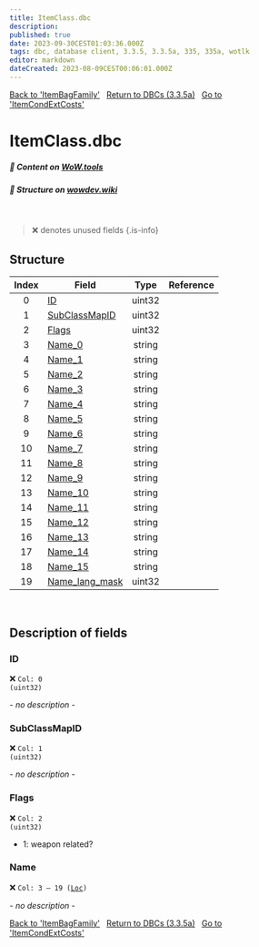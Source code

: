 ```yaml
---
title: ItemClass.dbc
description:
published: true
date: 2023-09-30CEST01:03:36.000Z
tags: dbc, database client, 3.3.5, 3.3.5a, 335, 335a, wotlk
editor: markdown
dateCreated: 2023-08-09CEST00:06:01.000Z
---
```

<a href="https://trinitycore.info/files/DBC/335/itembagfamily" class="mt-5 v-btn v-btn--depressed v-btn--flat v-btn--outlined theme--light v-size--default darkblue--text text--lighten-3"><span class="v-btn__content"><i aria-hidden="true" class="v-icon notranslate v-icon--left mdi mdi-arrow-left theme--light"></i><span>Back to 'ItemBagFamily'</span></span></a>&nbsp;&nbsp;&nbsp;<a href="https://trinitycore.info/files/DBC/335/home" class="mt-5 v-btn v-btn--depressed v-btn--flat v-btn--outlined theme--light v-size--default darkblue--text text--lighten-3"><span class="v-btn__content"><i aria-hidden="true" class="v-icon notranslate v-icon--left mdi mdi-home-outline theme--light"></i><span>Return to DBCs (3.3.5a)</span></span></a>&nbsp;&nbsp;&nbsp;<a href="https://trinitycore.info/files/DBC/335/itemcondextcosts" class="mt-5 v-btn v-btn--depressed v-btn--flat v-btn--outlined theme--light v-size--default darkblue--text text--lighten-3"><span class="v-btn__content"><span>Go to 'ItemCondExtCosts'</span><i aria-hidden="true" class="v-icon notranslate v-icon--right mdi mdi-arrow-right theme--light"></i></span></a>

# ItemClass.dbc
##### :open_book: Content on [WoW.tools](https://wow.tools/dbc/?dbc=itemclass&build=3.3.5.12340)
##### :pencil: Structure on [wowdev.wiki](https://wowdev.wiki/DB/ItemClass)
&nbsp;

> :x: denotes unused fields
{.is-info}


## Structure

| Index | Field | Type | Reference |
| :---: | --- | :---: | --- |
| 0 | [ID](#id) | uint32 |  |
| 1 | [SubClassMapID](#subclassmapid) | uint32 |  |
| 2 | [Flags](#flags) | uint32 |  |
| 3 | [Name_0](#name) | string |  |
| 4 | [Name_1](#name) | string |  |
| 5 | [Name_2](#name) | string |  |
| 6 | [Name_3](#name) | string |  |
| 7 | [Name_4](#name) | string |  |
| 8 | [Name_5](#name) | string |  |
| 9 | [Name_6](#name) | string |  |
| 10 | [Name_7](#name) | string |  |
| 11 | [Name_8](#name) | string |  |
| 12 | [Name_9](#name) | string |  |
| 13 | [Name_10](#name) | string |  |
| 14 | [Name_11](#name) | string |  |
| 15 | [Name_12](#name) | string |  |
| 16 | [Name_13](#name) | string |  |
| 17 | [Name_14](#name) | string |  |
| 18 | [Name_15](#name) | string |  |
| 19 | [Name_lang_mask](#name) | uint32 |  |
&nbsp;
## Description of fields

### ID
:x: <code>Col: 0 (uint32)</code>

*- no description -*
&nbsp;

### SubClassMapID
:x: <code>Col: 1 (uint32)</code>

*- no description -*
&nbsp;

### Flags
:x: <code>Col: 2 (uint32)</code>

* 1: weapon related?
&nbsp;

### Name
:x: <code>Col: 3 &ndash; 19 ([Loc](/how-to/localization))</code>

*- no description -*
&nbsp;

<a href="https://trinitycore.info/files/DBC/335/itembagfamily" class="mt-5 v-btn v-btn--depressed v-btn--flat v-btn--outlined theme--light v-size--default darkblue--text text--lighten-3"><span class="v-btn__content"><i aria-hidden="true" class="v-icon notranslate v-icon--left mdi mdi-arrow-left theme--light"></i><span>Back to 'ItemBagFamily'</span></span></a>&nbsp;&nbsp;&nbsp;<a href="https://trinitycore.info/files/DBC/335/home" class="mt-5 v-btn v-btn--depressed v-btn--flat v-btn--outlined theme--light v-size--default darkblue--text text--lighten-3"><span class="v-btn__content"><i aria-hidden="true" class="v-icon notranslate v-icon--left mdi mdi-home-outline theme--light"></i><span>Return to DBCs (3.3.5a)</span></span></a>&nbsp;&nbsp;&nbsp;<a href="https://trinitycore.info/files/DBC/335/itemcondextcosts" class="mt-5 v-btn v-btn--depressed v-btn--flat v-btn--outlined theme--light v-size--default darkblue--text text--lighten-3"><span class="v-btn__content"><span>Go to 'ItemCondExtCosts'</span><i aria-hidden="true" class="v-icon notranslate v-icon--right mdi mdi-arrow-right theme--light"></i></span></a>
